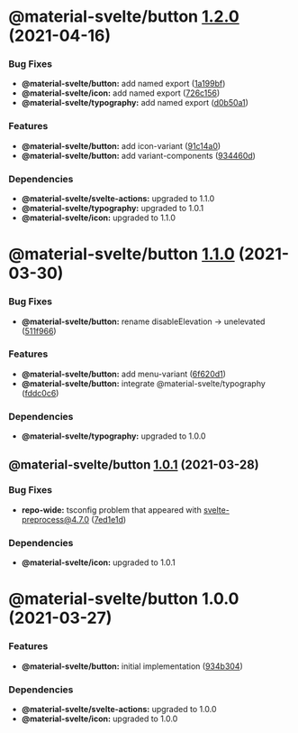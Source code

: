 # @material-svelte/button [1.2.0](https://github.com/material-svelte/material-svelte/compare/@material-svelte/button@1.1.0...@material-svelte/button@1.2.0) (2021-04-16)


### Bug Fixes

* **@material-svelte/button:** add named export ([1a199bf](https://github.com/material-svelte/material-svelte/commit/1a199bf6e170978dedff211e4c0d6ada12ca075c))
* **@material-svelte/icon:** add named export ([726c156](https://github.com/material-svelte/material-svelte/commit/726c156c9ce611e18c93a501d4269cf5e07d202f))
* **@material-svelte/typography:** add named export ([d0b50a1](https://github.com/material-svelte/material-svelte/commit/d0b50a10b2e7ee895456c701d86ab0fed7ce23da))


### Features

* **@material-svelte/button:** add icon-variant ([91c14a0](https://github.com/material-svelte/material-svelte/commit/91c14a0eb2ec92172543fadbdd9bfcb4dd874720))
* **@material-svelte/button:** add variant-components ([934460d](https://github.com/material-svelte/material-svelte/commit/934460de324cfdc36923be5e62a6cb6de6c44aea))





### Dependencies

* **@material-svelte/svelte-actions:** upgraded to 1.1.0
* **@material-svelte/typography:** upgraded to 1.0.1
* **@material-svelte/icon:** upgraded to 1.1.0

# @material-svelte/button [1.1.0](https://github.com/material-svelte/material-svelte/compare/@material-svelte/button@1.0.1...@material-svelte/button@1.1.0) (2021-03-30)


### Bug Fixes

* **@material-svelte/button:** rename disableElevation -> unelevated ([511f966](https://github.com/material-svelte/material-svelte/commit/511f966726416da4bf2092c4cc7401a023987420))


### Features

* **@material-svelte/button:** add menu-variant ([6f620d1](https://github.com/material-svelte/material-svelte/commit/6f620d10aab358feab93c62cb8c10439cf2f5c08))
* **@material-svelte/button:** integrate @material-svelte/typography ([fddc0c6](https://github.com/material-svelte/material-svelte/commit/fddc0c6bbe7643020b8c164ac600364c80f0e917))





### Dependencies

* **@material-svelte/typography:** upgraded to 1.0.0

## @material-svelte/button [1.0.1](https://github.com/material-svelte/material-svelte/compare/@material-svelte/button@1.0.0...@material-svelte/button@1.0.1) (2021-03-28)


### Bug Fixes

* **repo-wide:** tsconfig problem that appeared with svelte-preprocess@4.7.0 ([7ed1e1d](https://github.com/material-svelte/material-svelte/commit/7ed1e1d57e5caf60f39ebd8a67cf0ae0ad28f529))





### Dependencies

* **@material-svelte/icon:** upgraded to 1.0.1

# @material-svelte/button 1.0.0 (2021-03-27)


### Features

* **@material-svelte/button:** initial implementation ([934b304](https://github.com/material-svelte/material-svelte/commit/934b304b928a19553b1477a441c464f51694f897))





### Dependencies

* **@material-svelte/svelte-actions:** upgraded to 1.0.0
* **@material-svelte/icon:** upgraded to 1.0.0
